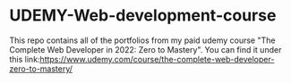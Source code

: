 # UDEMY-Web-development-course
This repo contains all of the portfolios from my paid udemy course "The Complete Web Developer in 2022: Zero to Mastery". You can find it under this link:https://www.udemy.com/course/the-complete-web-developer-zero-to-mastery/
